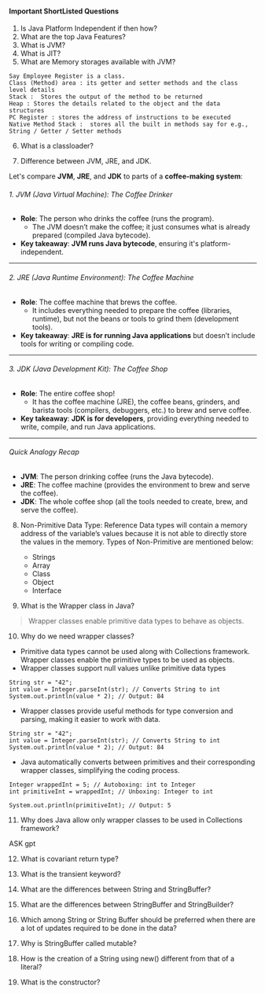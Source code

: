 #### Important ShortListed Questions
1. Is Java Platform Independent if then how?
2. What are the top Java Features?
3. What is JVM?
4. What is JIT?
5. What are Memory storages available with JVM?
```
Say Employee Register is a class.
Class (Method) area : its getter and setter methods and the class level details
Stack :  Stores the output of the method to be returned 
Heap : Stores the details related to the object and the data structures
PC Register : stores the address of instructions to be executed  
Native Method Stack :  stores all the built in methods say for e.g., String / Getter / Setter methods

```
6. What is a classloader?

7. Difference between JVM, JRE, and JDK.

Let's compare **JVM**, **JRE**, and **JDK** to parts of a **coffee-making system**:

###### 1. JVM (Java Virtual Machine): The Coffee Drinker
- **Role**: The person who drinks the coffee (runs the program).
    - The JVM doesn’t make the coffee; it just consumes what is already prepared (compiled Java bytecode).
- **Key takeaway**: **JVM runs Java bytecode**, ensuring it's platform-independent.

---

###### 2. JRE (Java Runtime Environment): The Coffee Machine
- **Role**: The coffee machine that brews the coffee.
    - It includes everything needed to prepare the coffee (libraries, runtime), but not the beans or tools to grind them (development tools).
- **Key takeaway**: **JRE is for running Java applications** but doesn’t include tools for writing or compiling code.

---

###### 3. JDK (Java Development Kit): The Coffee Shop
- **Role**: The entire coffee shop!
    - It has the coffee machine (JRE), the coffee beans, grinders, and barista tools (compilers, debuggers, etc.) to brew and serve coffee.
- **Key takeaway**: **JDK is for developers**, providing everything needed to write, compile, and run Java applications.

---

###### Quick Analogy Recap
- **JVM**: The person drinking coffee (runs the Java bytecode).
- **JRE**: The coffee machine (provides the environment to brew and serve the coffee).
- **JDK**: The whole coffee shop (all the tools needed to create, brew, and serve the coffee).


8. Non-Primitive Data Type: Reference Data types will contain a memory address of the variable’s values because it is not able to directly store the values in the memory. Types of Non-Primitive are mentioned below:

   - Strings
   - Array
   - Class
   - Object
   - Interface

9. What is the Wrapper class in Java?
>Wrapper classes enable primitive data types to behave as objects.

10. Why do we need wrapper classes?

- Primitive data types cannot be used along with Collections framework. Wrapper classes enable the primitive types to be used as objects.
- Wrapper classes support null values unlike primitive data types
```
String str = "42";
int value = Integer.parseInt(str); // Converts String to int
System.out.println(value * 2); // Output: 84
```
- Wrapper classes provide useful methods for type conversion and parsing, making it easier to work with data.
```
String str = "42";
int value = Integer.parseInt(str); // Converts String to int
System.out.println(value * 2); // Output: 84
```

- Java automatically converts between primitives and their corresponding wrapper classes, simplifying the coding process.
```
Integer wrappedInt = 5; // Autoboxing: int to Integer
int primitiveInt = wrappedInt; // Unboxing: Integer to int

System.out.println(primitiveInt); // Output: 5
```

11. Why does Java allow only wrapper classes to be used in Collections framework?

ASK gpt 

12. What is covariant return type?

13. What is the transient keyword?

14. What are the differences between String and StringBuffer?
15. What are the differences between StringBuffer and StringBuilder?
16. Which among String or String Buffer should be preferred when there are a lot of updates required to be done in the data?
17. Why is StringBuffer called mutable?
18. How is the creation of a String using new() different from that of a literal?
19. What is the constructor?